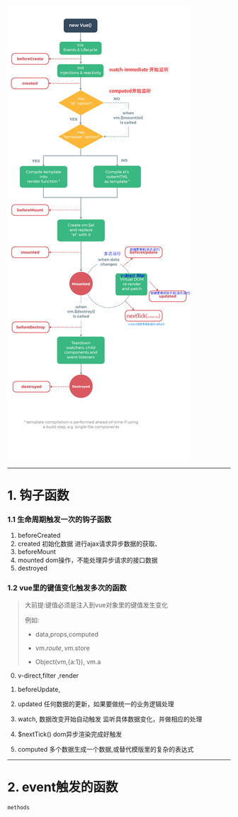 

![](./1.png)

-------------------
# 1. 钩子函数

### 1.1 生命周期触发一次的钩子函数

1. beforeCreated  
1. created  初始化数据  进行ajax请求异步数据的获取、
1. beforeMount
1. mounted   dom操作，不能处理异步请求的接口数据
1. destroyed


### 1.2 vue里的键值变化触发多次的函数
> 大前提:键值必须是注入到vue对象里的键值发生变化
>
> 例如: 
>
> * data,props,computed
>
> * vm.$route, vm.$store
>
> * Object(vm,{a:1}),   vm.a

0. v-direct,filter ,render

1. beforeUpdate,
2.  updated  任何数据的更新，如果要做统一的业务逻辑处理
  
2. watch, 数据改变开始自动触发 监听具体数据变化，并做相应的处理

4. $nextTick() dom异步渲染完成好触发

3. computed 多个数据生成一个数据,或替代模版里的复杂的表达式

-------------------
# 2. event触发的函数

```
methods
```








